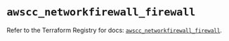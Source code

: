 # `awscc_networkfirewall_firewall`

Refer to the Terraform Registry for docs: [`awscc_networkfirewall_firewall`](https://registry.terraform.io/providers/hashicorp/awscc/0.70.0/docs/resources/networkfirewall_firewall).
